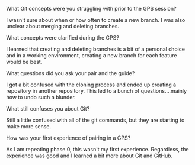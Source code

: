 What Git concepts were you struggling with prior to the GPS session?

I wasn't sure about when or how often to create a new branch. I was also unclear about merging and deleting branches.

What concepts were clarified during the GPS?

I learned that creating and deleting branches is a bit of a personal choice and in a working environment, creating a new branch for each feature would be best.

What questions did you ask your pair and the guide?

I got a bit confused with the cloning process and ended up creating a repository in another repository. This led to a bunch of questions....mainly how to undo such a blunder.

What still confuses you about Git?

Still a little confused with all of the git commands, but they are starting to make more sense.

How was your first experience of pairing in a GPS?

As I am repeating phase 0, this wasn't my first experience. Regardless, the experience was good and I learned a bit more about Git and GitHub.